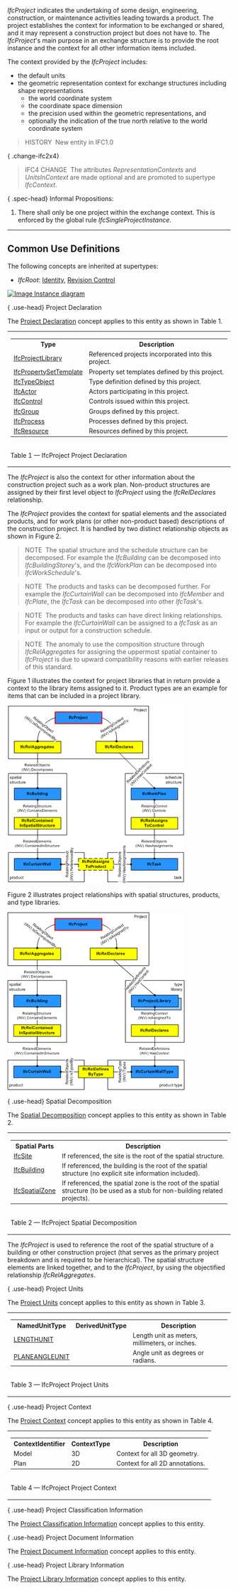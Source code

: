 ﻿_IfcProject_ indicates the undertaking of some design, engineering, construction, or maintenance activities leading towards a product. The project establishes the context for information to be exchanged or shared, and it may represent a construction project but does not have to. The _IfcProject_'s main purpose in an exchange structure is to provide the root instance and the context for all other information items included.

The context provided by the _IfcProject_ includes:

* the default units
* the geometric representation context for exchange structures including shape representations 
    * the world coordinate system
    * the coordinate space dimension
    * the precision used within the geometric representations, and
    * optionally the indication of the true north relative to the world coordinate system 

> HISTORY&nbsp; New entity in IFC1.0

{ .change-ifc2x4}
> IFC4 CHANGE&nbsp; The attributes _RepresentationContexts_ and _UnitsInContext_ are made optional and are promoted to supertype _IfcContext_.

{ .spec-head}
Informal Propositions:

1. There shall only be one project within the exchange context. This is enforced by the global rule _IfcSingleProjectInstance_.

___
## Common Use Definitions
The following concepts are inherited at supertypes:

* _IfcRoot_: [Identity](../../templates/identity.htm), [Revision Control](../../templates/revision-control.htm)

[![Image](../../../img/diagram.png)&nbsp;Instance diagram](../../../annex/annex-d/common-use-definitions/ifcproject.htm)

{ .use-head}
Project Declaration

The [Project Declaration](../../templates/project-declaration.htm) concept applies to this entity as shown in Table 1.

<table>
<tr><td>
<table class="gridtable">
<tr><th><b>Type</b></th><th><b>Description</b></th></tr>
<tr><td><a href="../../ifckernel/lexical/ifcprojectlibrary.htm">IfcProjectLibrary</a></td><td>Referenced projects incorporated into this project.</td></tr>
<tr><td><a href="../../ifckernel/lexical/ifcpropertysettemplate.htm">IfcPropertySetTemplate</a></td><td>Property set templates defined by this project.</td></tr>
<tr><td><a href="../../ifckernel/lexical/ifctypeobject.htm">IfcTypeObject</a></td><td>Type definition defined by this project.</td></tr>
<tr><td><a href="../../ifckernel/lexical/ifcactor.htm">IfcActor</a></td><td>Actors participating in this project.</td></tr>
<tr><td><a href="../../ifckernel/lexical/ifccontrol.htm">IfcControl</a></td><td>Controls issued within this project.</td></tr>
<tr><td><a href="../../ifckernel/lexical/ifcgroup.htm">IfcGroup</a></td><td>Groups defined by this project.</td></tr>
<tr><td><a href="../../ifckernel/lexical/ifcprocess.htm">IfcProcess</a></td><td>Processes defined by this project.</td></tr>
<tr><td><a href="../../ifckernel/lexical/ifcresource.htm">IfcResource</a></td><td>Resources defined by this project.</td></tr>
</table>
</td></tr>
<tr><td><p class="table">Table 1 &mdash; IfcProject Project Declaration</p></td></tr></table>

The _IfcProject_ is also the context for other information about the construction project such as a work plan. Non-product structures are assigned by their first level object to _IfcProject_ using the _IfcRelDeclares_ relationship.

The _IfcProject_ provides the context for spatial elements and the associated products, and for work plans (or other non-product based) descriptions of the construction project. It is handled by two distinct relationship objects as shown in Figure 2.

> NOTE&nbsp; The spatial structure and the schedule structure can be decomposed. For example the _IfcBuilding_ can be decomposed into _IfcBuildingStorey_'s, and the _IfcWorkPlan_ can be decomposed into _IfcWorkSchedule_'s.

> NOTE&nbsp; The products and tasks can be decomposed further. For example the _IfcCurtainWall_ can be decomposed into _IfcMember_ and _IfcPlate_, the _IfcTask_ can be decomposed into other _IfcTask_'s.

> NOTE&nbsp; The products and tasks can have direct linking relationships. For example the _IfcCurtainWall_ can be assigned to a _IfcTask_ as an input or output for a construction schedule.

> NOTE&nbsp; The anomaly to use the composition structure through _IfcRelAggregates_ for assigning the uppermost spatial container to _IfcProject_ is due to upward compatibility reasons with earlier releases of this standard.

Figure 1 illustrates the context for project libraries that in return provide a context to the library items assigned to it. Product types are an example for items that can be included in a project library.

!["project relationships"](../../../../../../figures/ifcproject_fig-1.png "Figure 1 &mdash; Project spatial and work plan structure")

Figure 2 illustrates project relationships with spatial structures, products, and type libraries.

!["project relationships"](../../../../../../figures/ifcproject_fig-2.png "Figure 2 &mdash; Project spatial structure, products and product type library")

  
  
{ .use-head}
Spatial Decomposition

The [Spatial Decomposition](../../templates/spatial-decomposition.htm) concept applies to this entity as shown in Table 2.

<table>
<tr><td>
<table class="gridtable">
<tr><th><b>Spatial Parts</b></th><th><b>Description</b></th></tr>
<tr><td><a href="../../ifcproductextension/lexical/ifcsite.htm">IfcSite</a></td><td>If referenced, the site is the root of the spatial structure.</td></tr>
<tr><td><a href="../../ifcproductextension/lexical/ifcbuilding.htm">IfcBuilding</a></td><td>If referenced, the building is the root of the spatial structure (no explicit site information included).</td></tr>
<tr><td><a href="../../ifcproductextension/lexical/ifcspatialzone.htm">IfcSpatialZone</a></td><td>If referenced, the spatial zone is the root of the spatial structure (to be used as a stub for non-building related projects).</td></tr>
</table>
</td></tr>
<tr><td><p class="table">Table 2 &mdash; IfcProject Spatial Decomposition</p></td></tr></table>

The _IfcProject_ is used to reference the root of the spatial structure of a building or other construction project (that serves as the primary project breakdown and is required to be hierarchical). The spatial structure elements are linked together, and to the _IfcProject_, by using the objectified relationship _IfcRelAggregates_.

{ .use-head}
Project Units

The [Project Units](../../templates/project-units.htm) concept applies to this entity as shown in Table 3.

<table>
<tr><td>
<table class="gridtable">
<tr><th><b>NamedUnitType</b></th><th><b>DerivedUnitType</b></th><th><b>Description</b></th></tr>
<tr><td><a href="../../ifcmeasureresource/lexical/ifcunitenum.htm">LENGTHUNIT</a></td><td>&nbsp;</td><td>Length unit as meters, millimeters, or inches.</td></tr>
<tr><td><a href="../../ifcmeasureresource/lexical/ifcunitenum.htm">PLANEANGLEUNIT</a></td><td>&nbsp;</td><td>Angle unit as degrees or radians.</td></tr>
</table>
</td></tr>
<tr><td><p class="table">Table 3 &mdash; IfcProject Project Units</p></td></tr></table>

  
  
{ .use-head}
Project Context

The [Project Context](../../templates/project-context.htm) concept applies to this entity as shown in Table 4.

<table>
<tr><td>
<table class="gridtable">
<tr><th><b>ContextIdentifier</b></th><th><b>ContextType</b></th><th><b>Description</b></th></tr>
<tr><td>Model</td><td>3D</td><td>Context for all 3D geometry.</td></tr>
<tr><td>Plan</td><td>2D</td><td>Context for all 2D annotations.</td></tr>
</table>
</td></tr>
<tr><td><p class="table">Table 4 &mdash; IfcProject Project Context</p></td></tr></table>

  
  
{ .use-head}
Project Classification Information

The [Project Classification Information](../../templates/project-classification-information.htm) concept applies to this entity.

  
  
{ .use-head}
Project Document Information

The [Project Document Information](../../templates/project-document-information.htm) concept applies to this entity.

  
  
{ .use-head}
Project Library Information

The [Project Library Information](../../templates/project-library-information.htm) concept applies to this entity.
